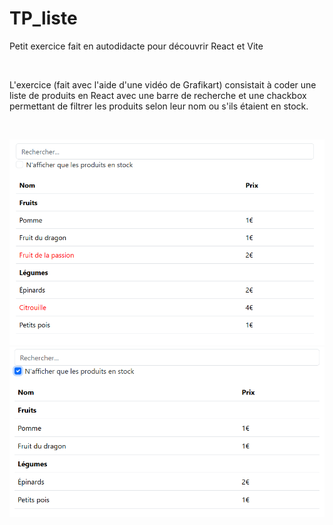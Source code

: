 # TP_liste
Petit exercice fait en autodidacte pour découvrir React et Vite

<br/>

L'exercice (fait avec l'aide d'une vidéo de Grafikart) consistait à coder une liste de produits en React avec une barre de recherche et une chackbox permettant de filtrer les produits selon leur nom ou s'ils étaient en stock.

<br/>

![Liste sans le filtre](https://github.com/Anais-DZ/TP_liste/blob/main/Liste%20avec%20tous%20les%20produits.png)
![Liste avec le filtre](https://github.com/Anais-DZ/TP_liste/blob/main/Liste%20avec%20les%20produits%20hors%20stock.png)

